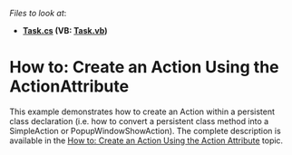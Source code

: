<!-- default file list -->
*Files to look at*:

* **[Task.cs](./CS/ActionAttributeExample.Module/BusinessObjects/Task.cs) (VB: [Task.vb](./VB/ActionAttributeExample.Module/BusinessObjects/Task.vb))**
<!-- default file list end -->
# How to: Create an Action Using the ActionAttribute


<p>This example demonstrates how to create an Action within a persistent class declaration (i.e. how to convert a persistent class method into a SimpleAction or PopupWindowShowAction). The complete description is available in the <a href="http://help.devexpress.com/#Xaf/CustomDocument2619"><u>How to: Create an Action Using the Action Attribute</u></a> topic.</p>

<br/>


